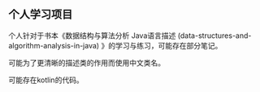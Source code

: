 ## 个人学习项目
个人针对于书本《数据结构与算法分析 Java语言描述 (data-structures-and-algorithm-analysis-in-java) 》的学习与练习，可能存在部分笔记。

可能为了更清晰的描述类的作用而使用中文类名。

可能存在kotlin的代码。